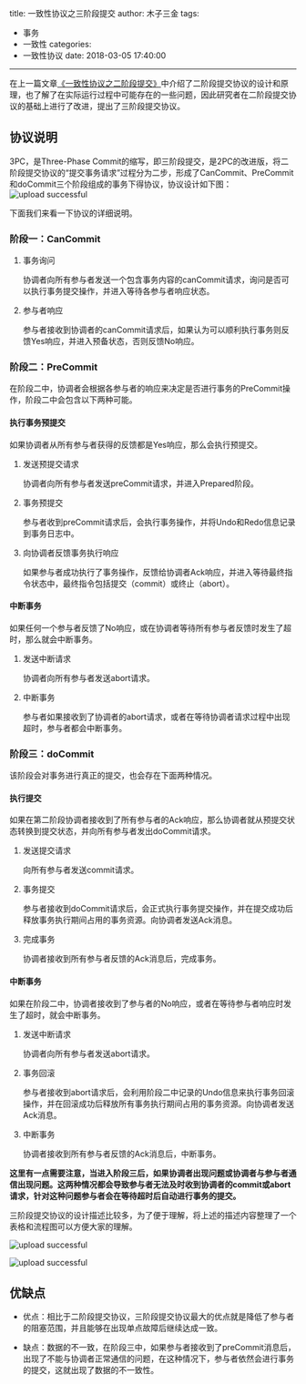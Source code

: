 title: 一致性协议之三阶段提交
author: 木子三金
tags:
  - 事务
  - 一致性
categories:
  - 一致性协议
date: 2018-03-05 17:40:00
---
在上一篇文章[《一致性协议之二阶段提交》](/一致性协议/一致性协议-二阶段提交/)中介绍了二阶段提交协议的设计和原理，也了解了在实际运行过程中可能存在的一些问题，因此研究者在二阶段提交协议的基础上进行了改进，提出了三阶段提交协议。

<!-- more -->

## 协议说明
3PC，是Three-Phase Commit的缩写，即三阶段提交，是2PC的改进版，将二阶段提交协议的“提交事务请求”过程分为二步，形成了CanCommit、PreCommit和doCommit三个阶段组成的事务下得协议，协议设计如下图：
![upload successful](/images/pasted-5.png)

下面我们来看一下协议的详细说明。

### 阶段一：CanCommit
1. 事务询问

    协调者向所有参与者发送一个包含事务内容的canCommit请求，询问是否可以执行事务提交操作，并进入等待各参与者响应状态。
    
2. 参与者响应
    
    参与者接收到协调者的canCommit请求后，如果认为可以顺利执行事务则反馈Yes响应，并进入预备状态，否则反馈No响应。
    
### 阶段二：PreCommit
在阶段二中，协调者会根据各参与者的响应来决定是否进行事务的PreCommit操作，阶段二中会包含以下两种可能。

#### 执行事务预提交
如果协调者从所有参与者获得的反馈都是Yes响应，那么会执行预提交。
1. 发送预提交请求

    协调者向所有参与者发送preCommit请求，并进入Prepared阶段。
2. 事务预提交

    参与者收到preCommit请求后，会执行事务操作，并将Undo和Redo信息记录到事务日志中。
3. 向协调者反馈事务执行响应

    如果参与者成功执行了事务操作，反馈给协调者Ack响应，并进入等待最终指令状态中，最终指令包括提交（commit）或终止（abort）。
    
#### 中断事务
如果任何一个参与者反馈了No响应，或在协调者等待所有参与者反馈时发生了超时，那么就会中断事务。
1. 发送中断请求

    协调者向所有参与者发送abort请求。
2. 中断事务

    参与者如果接收到了协调者的abort请求，或者在等待协调者请求过程中出现超时，参与者都会中断事务。
    
### 阶段三：doCommit
该阶段会对事务进行真正的提交，也会存在下面两种情况。
#### 执行提交
如果在第二阶段协调者接收到了所有参与者的Ack响应，那么协调者就从预提交状态转换到提交状态，并向所有参与者发出doCommit请求。

1. 发送提交请求

    向所有参与者发送commit请求。
2. 事务提交

    参与者接收到doCommit请求后，会正式执行事务提交操作，并在提交成功后释放事务执行期间占用的事务资源。向协调者发送Ack消息。
3. 完成事务

    协调者接收到所有参与者反馈的Ack消息后，完成事务。
    
#### 中断事务
如果在阶段二中，协调者接收到了参与者的No响应，或者在等待参与者响应时发生了超时，就会中断事务。
1. 发送中断请求

    协调者向所有参与者发送abort请求。
2. 事务回滚

    参与者接收到abort请求后，会利用阶段二中记录的Undo信息来执行事务回滚操作，并在回滚成功后释放所有事务执行期间占用的事务资源。向协调者发送Ack消息。
3. 中断事务

    协调者接收到所有参与者反馈的Ack消息后，中断事务。
    
**这里有一点需要注意，当进入阶段三后，如果协调者出现问题或协调者与参与者通信出现问题。这两种情况都会导致参与者无法及时收到协调者的commit或abort请求，针对这种问题参与者会在等待超时后自动进行事务的提交。**
    
三阶段提交协议的设计描述比较多，为了便于理解，将上述的描述内容整理了一个表格和流程图可以方便大家的理解。

![upload successful](/images/pasted-6.png)

![upload successful](/images/pasted-7.png)


## 优缺点

- 优点：相比于二阶段提交协议，三阶段提交协议最大的优点就是降低了参与者的阻塞范围，并且能够在出现单点故障后继续达成一致。

- 缺点：数据的不一致，在阶段三中，如果参与者接收到了preCommit消息后，出现了不能与协调者正常通信的问题，在这种情况下，参与者依然会进行事务的提交，这就出现了数据的不一致性。